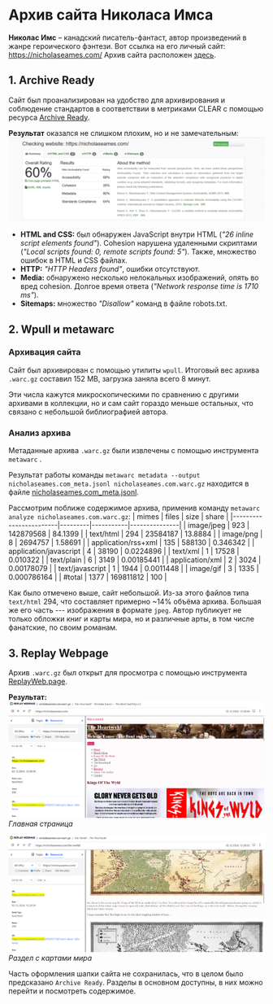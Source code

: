 # Архив сайта Николаса Имса
**Николас Имс** – канадский писатель-фантаст, автор произведений в жанре героического фэнтези. Вот ссылка на его личный сайт: https://nicholaseames.com/
Архив сайта расположен [здесь](https://disk.yandex.ru/d/kAGWMKyA_R3xBg).
## 1. Archive Ready
Сайт был проанализирован на удобство для архивирования и соблюдение стандартов в соответствии в метриками CLEAR с помощью ресурса [Archive Ready](https://archiveready.com/).

**Результат** оказался не слишком плохим, но и не замечательным:
![](https://github.com/akeranina/web-archives/blob/main/archives/nicholaseames.com/archive_ready.png)
- **HTML and CSS:** был обнаружен JavaScript внутри HTML (*"26 inline script elements found"*). Cohesion нарушена удаленными скриптами (*"Local scripts found: 0, remote scripts found: 5"*). Также, множество ошибок в HTML и CSS файлах.
 - **HTTP:** *"HTTP Headers found"*, ошибки отсутствуют.
 - **Media:** обнаружено несколько нелокальных изображений, опять во вред cohesion. Долгое время ответа (*"Network response time is 1710 ms"*).
 - **Sitemaps:** множество *"Disallow"* команд в файле robots.txt.
 ## 2. Wpull и metawarc
 ### Архивация сайта
 Сайт был архивирован с помощью утилиты `wpull`.  Итоговый вес архива `.warc.gz` составил 152 MB, загрузка заняла всего 8 минут.

Эти числа кажутся микроскопическими по сравнению с другими архивами в коллекции, но и сам сайт гораздо меньше остальных, что связано с небольшой библиографией автора.
 ### Анализ архива
 Метаданные архива `.warc.gz` были извлечены с помощью инструмента `metawarc` . 

 Результат работы команды `metawarc metadata --output nicholaseames.com_meta.jsonl nicholaseames.com.warc.gz` находится в файле [nicholaseames.com_meta.jsonl](https://github.com/akeranina/web-archives/blob/main/archives/nicholaseames.com/nicholaseames.com_meta.jsonl "nicholaseames.com_meta.jsonl").

Рассмотрим поближе содержимое архива, применив команду `metawarc analyze nicholaseames.com.warc.gz`:
| mimes                  | files   | size      | share         |
|------------------------|---------|-----------|---------------|
| image/jpeg             | 923     | 142879568 | 84.1399       |
| text/html              | 294     | 23584187  | 13.8884       |
| image/png              | 8       | 2694757   | 1.58691       |
| application/rss+xml    | 135     | 588130    | 0.346342      |
| application/javascript | 4       | 38190     | 0.0224896     |
| text/xml               | 1       | 17528     | 0.010322      |
| text/plain             | 6       | 3149      | 0.00185441    |
| application/xml        | 2       | 3024      | 0.00178079    |
| text/javascript        | 1       | 1944      | 0.0011448     |
| image/gif              | 3       | 1335      | 0.000786164   |
| #total                 | 1377    | 169811812 | 100           |

Как было отмечено выше, сайт небольшой. Из-за этого файлов типа `text/html` 294, что составляет примерно ~14% объёма архива. Большая же его часть --- изображения в формате `jpeg`. Автор публикует не только обложки книг и карты мира, но и различные арты, в том числе фанатские, по своим романам.
## 3. Replay Webpage
 Архив `.warc.gz` был открыт для просмотра с помощью инструмента [ReplayWeb.page](https://replayweb.page/).
 
 **Результат:**
 ![Главная страница](https://github.com/akeranina/web-archives/blob/main/archives/nicholaseames.com/replay_webpage_1.png)
 *Главная страница*

![](https://github.com/akeranina/web-archives/blob/main/archives/nicholaseames.com/replay_webpage_2.png)
*Раздел с картами мира*

Часть оформления шапки сайта не сохранилась, что в целом было предсказано `Archive Ready`. Разделы в основном доступны, в них можно перейти и посмотреть содержимое.
